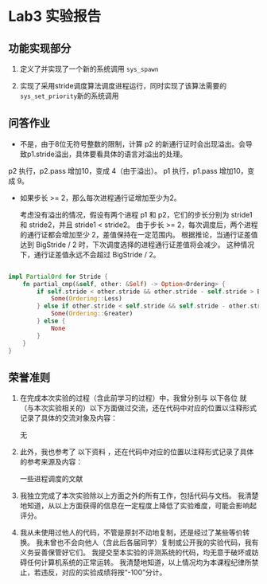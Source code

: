# Lab3 实验报告

## 功能实现部分

1. 定义了并实现了一个新的系统调用 `sys_spawn`

2. 实现了采用stride调度算法调度进程运行，同时实现了该算法需要的`sys_set_priority`新的系统调用

## 问答作业

- 不是，由于8位无符号整数的限制，计算 p2 的新通行证时会出现溢出。会导致p1.stride溢出，具体要看具体的语言对溢出的处理。

p2 执行，p2.pass 增加10，变成 4（由于溢出）。
p1 执行，p1.pass 增加10，变成 9。

- 如果步长 >= 2，那么每次进程通行证增加至少为2。

    考虑没有溢出的情况，假设有两个进程 p1 和 p2，它们的步长分别为 stride1 和 stride2，并且 stride1 < stride2。
由于步长 >= 2，每次调度后，两个进程的通行证都会增加至少 2，差值保持在一定范围内。
根据推论，当通行证差值达到 BigStride / 2 时，下次调度选择的进程通行证差值将会减少。
这种情况下，通行证差值永远不会超过 BigStride / 2。

```rust

impl PartialOrd for Stride {
    fn partial_cmp(&self, other: &Self) -> Option<Ordering> {
        if self.stride < other.stride && other.stride - self.stride > BIG_STRIDE / 2 {
            Some(Ordering::Less)
        } else if other.stride < self.stride && self.stride - other.stride > BIG_STRIDE / 2 {
            Some(Ordering::Greater)
        } else {
            None
        }
    }
}

```

## 荣誉准则

1. 在完成本次实验的过程（含此前学习的过程）中，我曾分别与 以下各位 就（与本次实验相关的）以下方面做过交流，还在代码中对应的位置以注释形式记录了具体的交流对象及内容：

    无

2. 此外，我也参考了 以下资料 ，还在代码中对应的位置以注释形式记录了具体的参考来源及内容：

    一些进程调度的文献

3. 我独立完成了本次实验除以上方面之外的所有工作，包括代码与文档。 我清楚地知道，从以上方面获得的信息在一定程度上降低了实验难度，可能会影响起评分。

4. 我从未使用过他人的代码，不管是原封不动地复制，还是经过了某些等价转换。 我未曾也不会向他人（含此后各届同学）复制或公开我的实验代码，我有义务妥善保管好它们。 我提交至本实验的评测系统的代码，均无意于破坏或妨碍任何计算机系统的正常运转。 我清楚地知道，以上情况均为本课程纪律所禁止，若违反，对应的实验成绩将按“-100”分计。


